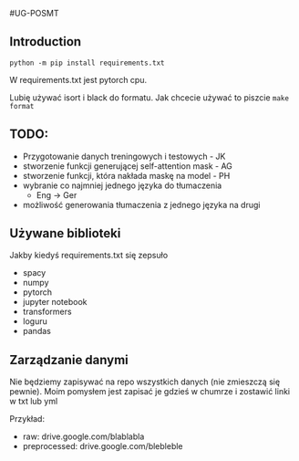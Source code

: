 #UG-POSMT

## Introduction

`python -m pip install requirements.txt`

W requirements.txt jest pytorch cpu.

Lubię używać isort i black do formatu.
Jak chcecie używać to piszcie `make format`

## TODO:
* Przygotowanie danych treningowych i testowych - JK
* stworzenie funkcji generującej self-attention mask - AG
* stworzenie funkcji, która nakłada maskę na model - PH
* wybranie co najmniej jednego języka do tłumaczenia
    * Eng -> Ger
* możliwość generowania tłumaczenia z jednego języka na drugi

## Używane biblioteki
Jakby kiedyś requirements.txt się zepsuło
* spacy
* numpy
* pytorch
* jupyter notebook
* transformers
* loguru
* pandas

## Zarządzanie danymi
Nie będziemy zapisywać na repo wszystkich danych (nie zmieszczą się pewnie).
Moim pomysłem jest zapisać je gdzieś w chumrze i zostawić linki w txt lub yml

Przykład:
* raw: drive.google.com/blablabla
* preprocessed: drive.google.com/blebleble
